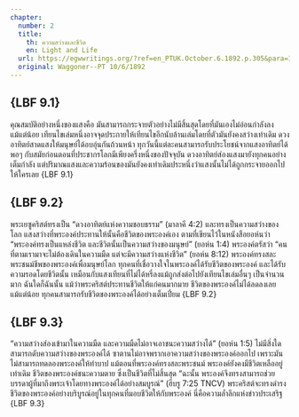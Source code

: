 ```yaml
---
chapter:
  number: 2
  title:
    th: ความสว่างและชีวิต
    en: Light and Life
  url: https://egwwritings.org/?ref=en_PTUK.October.6.1892.p.305&para=1524.464
  original: Waggoner--PT 10/6/1892
---
```


## {LBF 9.1}

คุณสมบัติอย่างหนึ่งของแสงคือ มันสามารถกระจายตัวอย่างไม่มีสิ้นสุดโดยที่มันเองไม่อ่อนกำลังลงแม้แต่น้อย เทียนไขเล่มหนึ่งอาจจุดประกายให้เทียนไขอีกนับล้านเล่มโดยที่ตัวมันยังคงสว่างเท่าเดิม ดวงอาทิตย์สาดแสงให้มนุษย์ได้อบอุ่นกันถ้วนหน้า ทุกวันนี้แต่ละคนสามารถรับประโยชน์จากแสงอาทิตย์ได้พอๆ กับสมัยก่อนตอนที่ประชากรโลกมีเพียงครึ่งหนึ่งของปัจจุบัน ดวงอาทิตย์ส่องแสงมายังทุกคนอย่างเต็มกำลัง แต่ปริมาณแสงและความร้อนของมันยังคงเท่าเดิมประหนึ่งว่าแสงนั้นไม่ได้ถูกกระจายออกไปให้ใครเลย {LBF 9.1}

## {LBF 9.2}

พระเยซูคริสต์ทรงเป็น “ดวงอาทิตย์แห่งความชอบธรรม” (มาลาคี 4:2) และทรงเป็นความสว่างของโลก แสงสว่างที่พระองค์ประทานให้นั้นคือชีวิตของพระองค์เอง ตามที่เขียนไว้ในหนังสือยอห์นว่า “พระองค์ทรงเป็นแหล่งชีวิต และชีวิตนั้นเป็นความสว่างของมนุษย์” (ยอห์น 1:4) พระองค์ตรัสว่า “คนที่ตามเรามาจะไม่ต้องเดินในความมืด แต่จะมีความสว่างแห่งชีวิต” (ยอห์น 8:12) พระองค์ทรงสละพระชนม์ชีพของพระองค์เพื่อมนุษย์โลก ทุกคนที่เชื่อวางใจในพระองค์ได้รับชีวิตของพระองค์ และได้รับความรอดโดยชีวิตนั้น เหมือนกับแสงเทียนที่ไม่ได้หรี่ลงแม้ถูกส่งต่อไปยังเทียนไขเล่มอื่นๆ เป็นจำนวนมาก ฉันใดก็ฉันนั้น แม้ว่าพระคริสต์ประทานชีวิตให้แก่คนมากมาย ชีวิตของพระองค์ไม่ได้ลดลงเลยแม้แต่น้อย ทุกคนสามารถรับชีวิตของพระองค์ได้อย่างเต็มเปี่ยม {LBF 9.2}

## {LBF 9.3}

“ความสว่างส่องเข้ามาในความมืด และความมืดไม่อาจเอาชนะความสว่างได้” (ยอห์น 1:5) ไม่มีสิ่งใดสามารถดับความสว่างของพระองค์ได้ ซาตานไม่อาจพรากเอาความสว่างของพระองค์ออกไป เพราะมันไม่สามารถทดลองพระองค์ให้ทำบาป แม้ตอนที่พระองค์ทรงสละพระชนม์ พระองค์ยังคงมีชีวิตเหลืออยู่เท่าเดิม ชีวิตของพระองค์ชนะความตาย ซึ่งเป็นชีวิตที่ไม่สิ้นสุด “ฉะนั้น พระองค์จึงทรงสามารถช่วยบรรดาผู้ที่มาถึงพระเจ้าโดยทางพระองค์ได้อย่างสมบูรณ์” (ฮีบรู 7:25 TNCV) พระคริสต์จะทรงดำรงชีวิตของพระองค์อย่างบริบูรณ์อยู่ในทุกคนที่มอบชีวิตให้กับพระองค์ นี่คือความล้ำลึกแห่งข่าวประเสริฐ {LBF 9.3}
